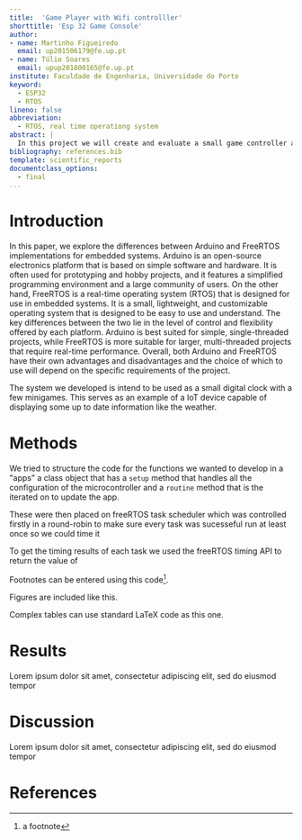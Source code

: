 ```yaml
---
title:  'Game Player with Wifi controlller'
shorttitle: 'Esp 32 Game Console'
author:
- name: Martinho Figueiredo
  email: up201506179@fe.up.pt
- name: Túlio Soares
  email: upup201800165@fe.up.pt
institute: Faculdade de Engenharia, Universidade do Porto
keyword:
  - ESP32
  - RTOS
lineno: false
abbreviation:
  - RTOS, real time operationg system
abstract: |
  In this project we will create and evaluate a small game controller and display based on a ESP32 Microcontroller
bibliography: references.bib
template: scientific_reports
documentclass_options: 
  - final
...
```


# Introduction

In this paper, we explore the differences between Arduino and FreeRTOS implementations for embedded systems. Arduino is an open-source electronics platform that is based on simple software and hardware. It is often used for prototyping and hobby projects, and it features a simplified programming environment and a large community of users. On the other hand, FreeRTOS is a real-time operating system (RTOS) that is designed for use in embedded systems. It is a small, lightweight, and customizable operating system that is designed to be easy to use and understand. The key differences between the two lie in the level of control and flexibility offered by each platform. Arduino is best suited for simple, single-threaded projects, while FreeRTOS is more suitable for larger, multi-threaded projects that require real-time performance. Overall, both Arduino and FreeRTOS have their own advantages and disadvantages and the choice of which to use will depend on the specific requirements of the project.

 The system we developed is intend to be used as a small digital clock with a few minigames. This serves as an example of a IoT device capable of displaying some up to date information like the weather.

<!---
Comments look like this and do not show up in the PDF


References are cited as @mittner2014brain or [@mittner2014brain].
-->

# Methods

We tried to structure the code for the functions we wanted to develop in a "apps" a  class object that has a `setup` method that handles all the configuration of the microcontroller and a `routine` method that is the iterated on to update the app.

These were then placed on freeRTOS task scheduler which was controlled firstly in a round-robin to make sure every task was sucesseful run at least once so we could time it

To get the timing results of each task we used the freeRTOS timing API to return the value of 

Footnotes can be entered using this code[^1].

[^1]: a footnote

Figures are included like this.

<!--![This is gonna be the caption.](pics/dummy.pdf){#fig:dummy width=40% height=20%}

And referenced from here as Fig. @fig:dummy.
-->
Complex tables can use standard LaTeX code as this one.

<!---
Table in LaTeX format because of fancy formatting
-->

# Results

Lorem ipsum dolor sit amet, consectetur adipiscing elit, sed do eiusmod tempor 

# Discussion

Lorem ipsum dolor sit amet, consectetur adipiscing elit, sed do eiusmod tempor 
# References